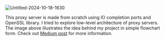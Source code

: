 ![Untitled-2024-10-18-1630](https://github.com/user-attachments/assets/f550c424-8924-471e-b34b-bea2064698d2)

This proxy server is made from scratch using IO completion ports and OpenSSL library. I tried to explore low-level architecture of proxy servers.
The image above illustrates the idea behind my project in simple flowchart form. 
Check out [Medium post](https://medium.com/follower-booster-hub/diy-proxy-server-using-socket-programming-in-less-than-an-hour-dfa007cacd83) for more information.

